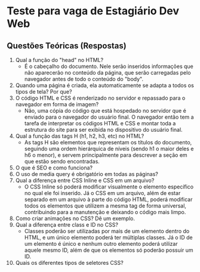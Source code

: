 # Teste para vaga de Estagiário Dev Web

## Questões Teóricas (Respostas)
1. Qual a função do "head" no HTML?
    * É o cabeçalho do documento. Nele serão inseridos informações que não aparecerão no conteúdo da página, que serão carregadas pelo navegador antes de todo o conteúdo do "body".
2. Quando uma página é criada, ela automaticamente se adapta a todos os tipos de tela? Por que?
3. O código HTML e CSS é renderizado no servidor e repassado para o navegador em forma de imagem?
    * Não, uma cópia do código que está hospedado no servidor que é enviado para o navegador do usuário final. O navegador então tem a tarefa de interpretar os códigos HTML e CSS e montar toda a estrutura do site para ser exibida no dispositivo do usuário final.
4. Qual a função das tags H (h1, h2, h3, etc) no HTML?
    * As tags H são elementos que representam os títulos do documento, seguindo uma ordem hierárquica de níveis (sendo h1 o maior deles e h6 o menor), e servem principalmente para descrever a seção em que estão sendo encontradas.
5. O que é SEO e como funciona?
6. O uso de media query é obrigatório em todas as páginas?
7. Qual a diferença entre CSS Inline e CSS em um arquivo?
    * O CSS Inline só poderá modificar visualmente o elemento específico no qual ele foi inserido. Já o CSS em um arquivo, além de estar separado em um arquivo à parte do código HTML, poderá modificar todos os elementos que utilizem a mesma tag de forma universal, contribuindo para a manutenção e deixando o código mais limpo.
8. Como criar animações no CSS? Dê um exemplo.
9. Qual a diferença entre class e ID no CSS?
    * Classes poderão ser utilizadas por mais de um elemento dentro do HTML, e um único elemento poderá ter múltiplas classes. Já o ID de um elemento é único e nenhum outro elemento poderá utilizar aquele mesmo ID, além de que os elementos só poderão possuir um ID.
10. Quais os diferentes tipos de seletores CSS?
